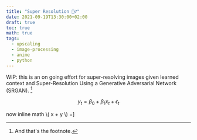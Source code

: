 ```yaml
---
title: "Super Resolution 🧙‍♂️"
date: 2021-09-19T13:30:00+02:00
draft: true
toc: true
math: true
tags:
  - upscaling
  - image-processing
  - anime
  - python
---
```


WIP: this is an on going effort for super-resolving images given learned context
and Super-Resolution Using a Generative Adversarial Network (SRGAN). [^1]

$$ y_t = \beta_0 + \beta_1 x_t + \epsilon_t $$

now inline math \\( x + y \\) =]

[^1]: And that's the footnote.
